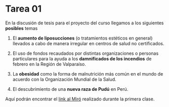 # Tarea 01

En la discusión de tesis para el proyecto del curso llegamos a los siguientes __posibles__  temas

1. El __aumento de liposucciones__ (o tratamientos estéticos en general) llevados a cabo de manera irregular en centros de salud no certificados. 
1. El uso de fondos recaudados por distintas organizaciones o personas particulares para la ayuda a los __damnificados de los incendios__ de febrero en la Región de Valparaíso. 

1. La __obesidad__ como la forma de malnutrición más común en el mundo de acuerdo con la Organización Mundial de la Salud. 

1. El descubrimiento de una __nueva raza de Pudú__ en Perú.



Aquí podrán encontrar el  [link al Miró](https://miro.com/welcomeonboard/YVFia1ZIZ0g1aVE5Um5PUXZDSWJOa3VxMTlPbkFGbzRpY3FwSjdoNlh1d0hpYjNndHU4ekRMd3hCRW1uQjBocnwzNDU4NzY0NTgxNjc0ODYwODEyfDI=?share_link_id=645947806733) realizado durante la primera clase. 